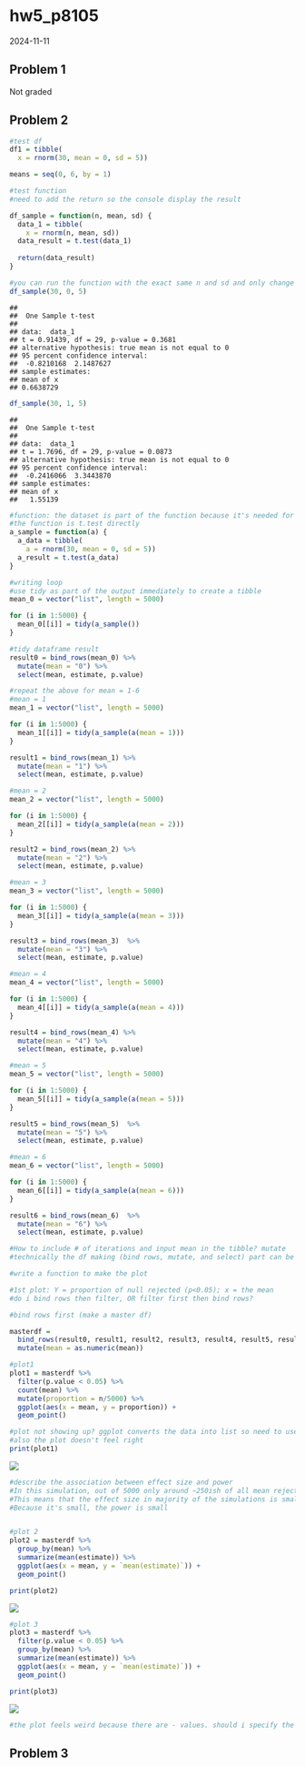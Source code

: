 hw5_p8105
================
2024-11-11

## Problem 1

Not graded

## Problem 2

``` r
#test df
df1 = tibble(
  x = rnorm(30, mean = 0, sd = 5))

means = seq(0, 6, by = 1)

#test function
#need to add the return so the console display the result

df_sample = function(n, mean, sd) {
  data_1 = tibble(
    x = rnorm(n, mean, sd))
  data_result = t.test(data_1)
  
  return(data_result)
}

#you can run the function with the exact same n and sd and only change the mean
df_sample(30, 0, 5)
```

    ## 
    ##  One Sample t-test
    ## 
    ## data:  data_1
    ## t = 0.91439, df = 29, p-value = 0.3681
    ## alternative hypothesis: true mean is not equal to 0
    ## 95 percent confidence interval:
    ##  -0.8210168  2.1487627
    ## sample estimates:
    ## mean of x 
    ## 0.6638729

``` r
df_sample(30, 1, 5)
```

    ## 
    ##  One Sample t-test
    ## 
    ## data:  data_1
    ## t = 1.7696, df = 29, p-value = 0.0873
    ## alternative hypothesis: true mean is not equal to 0
    ## 95 percent confidence interval:
    ##  -0.2416066  3.3443870
    ## sample estimates:
    ## mean of x 
    ##   1.55139

``` r
#function: the dataset is part of the function because it's needed for repeated sampling
#the function is t.test directly
a_sample = function(a) {
  a_data = tibble(
    a = rnorm(30, mean = 0, sd = 5))
  a_result = t.test(a_data)
}

#writing loop
#use tidy as part of the output immediately to create a tibble
mean_0 = vector("list", length = 5000)

for (i in 1:5000) {
  mean_0[[i]] = tidy(a_sample())
}

#tidy dataframe result
result0 = bind_rows(mean_0) %>% 
  mutate(mean = "0") %>% 
  select(mean, estimate, p.value)

#repeat the above for mean = 1-6
#mean = 1
mean_1 = vector("list", length = 5000)

for (i in 1:5000) {
  mean_1[[i]] = tidy(a_sample(a(mean = 1)))
}

result1 = bind_rows(mean_1) %>% 
  mutate(mean = "1") %>% 
  select(mean, estimate, p.value)

#mean = 2
mean_2 = vector("list", length = 5000)

for (i in 1:5000) {
  mean_2[[i]] = tidy(a_sample(a(mean = 2)))
}

result2 = bind_rows(mean_2) %>% 
  mutate(mean = "2") %>% 
  select(mean, estimate, p.value)

#mean = 3
mean_3 = vector("list", length = 5000)

for (i in 1:5000) {
  mean_3[[i]] = tidy(a_sample(a(mean = 3)))
}

result3 = bind_rows(mean_3)  %>% 
  mutate(mean = "3") %>% 
  select(mean, estimate, p.value)

#mean = 4
mean_4 = vector("list", length = 5000)

for (i in 1:5000) {
  mean_4[[i]] = tidy(a_sample(a(mean = 4)))
}

result4 = bind_rows(mean_4) %>% 
  mutate(mean = "4") %>% 
  select(mean, estimate, p.value)

#mean = 5
mean_5 = vector("list", length = 5000)

for (i in 1:5000) {
  mean_5[[i]] = tidy(a_sample(a(mean = 5)))
}

result5 = bind_rows(mean_5)  %>% 
  mutate(mean = "5") %>% 
  select(mean, estimate, p.value)

#mean = 6
mean_6 = vector("list", length = 5000)

for (i in 1:5000) {
  mean_6[[i]] = tidy(a_sample(a(mean = 6)))
}

result6 = bind_rows(mean_6)  %>% 
  mutate(mean = "6") %>% 
  select(mean, estimate, p.value)

#How to include # of iterations and input mean in the tibble? mutate
#technically the df making (bind rows, mutate, and select) part can be included in a loop

#write a function to make the plot

#1st plot: Y = proportion of null rejected (p<0.05); x = the mean
#do i bind rows then filter, OR filter first then bind rows?

#bind rows first (make a master df)

masterdf = 
  bind_rows(result0, result1, result2, result3, result4, result5, result6) %>% 
  mutate(mean = as.numeric(mean))

#plot1
plot1 = masterdf %>% 
  filter(p.value < 0.05) %>% 
  count(mean) %>% 
  mutate(proportion = n/5000) %>%
  ggplot(aes(x = mean, y = proportion)) +
  geom_point()

#plot not showing up? ggplot converts the data into list so need to use the print function to display the plot
#also the plot doesn't feel right
print(plot1)
```

![](hw5_p8105_files/figure-gfm/power-1.png)<!-- -->

``` r
#describe the association between effect size and power
#In this simulation, out of 5000 only around ~250ish of all mean rejected the null hypothesis.
#This means that the effect size in majority of the simulations is small
#Because it's small, the power is small


#plot 2
plot2 = masterdf %>% 
  group_by(mean) %>% 
  summarize(mean(estimate)) %>% 
  ggplot(aes(x = mean, y = `mean(estimate)`)) +
  geom_point()

print(plot2)
```

![](hw5_p8105_files/figure-gfm/power-2.png)<!-- -->

``` r
#plot 3
plot3 = masterdf %>% 
  filter(p.value < 0.05) %>% 
  group_by(mean) %>% 
  summarize(mean(estimate)) %>% 
  ggplot(aes(x = mean, y = `mean(estimate)`)) +
  geom_point()

print(plot3)
```

![](hw5_p8105_files/figure-gfm/power-3.png)<!-- -->

``` r
#the plot feels weird because there are - values. should i specify the data to be + only?
```

## Problem 3
